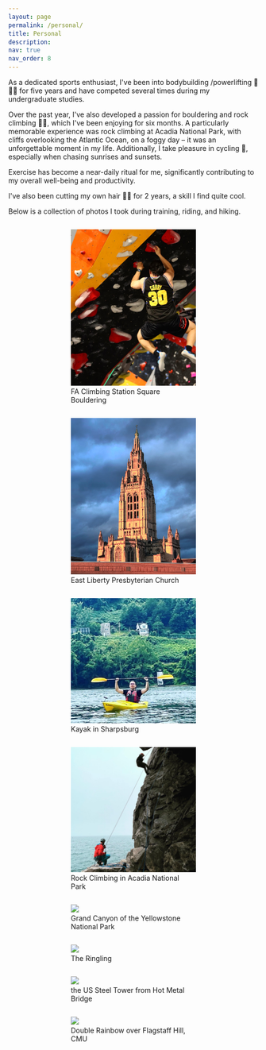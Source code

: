 ```yaml
---
layout: page
permalink: /personal/
title: Personal
description:
nav: true
nav_order: 8
---
```


As a dedicated sports enthusiast, I've been into bodybuilding /powerlifting 💪🏋️‍♂️ for five years and have competed several times during my undergraduate studies.

Over the past year, I've also developed a passion for bouldering and rock climbing 🧗‍♂️, which I've been enjoying for six months. A particularly memorable experience was rock climbing at Acadia National Park, with cliffs overlooking the Atlantic Ocean, on a foggy day – it was an unforgettable moment in my life. Additionally, I take pleasure in cycling 🚴, especially when chasing sunrises and sunsets. 

Exercise has become a near-daily ritual for me, significantly contributing to my overall well-being and productivity.

I've also been cutting my own hair 💇‍♂️ for 2 years, a skill I find quite cool.

Below is a collection of photos I took during training, riding, and hiking.

<!-- <div style="display: flex; flex-wrap: wrap; justify-content: center;">
    <img src="../assets/img/personal/fa.JPG" style="width: 50%; height: auto; flex: 0 0 50%;">
    <img src="../assets/img/personal/pitts.JPG" style="width: 50%; height: auto; flex: 0 0 50%;">
    <img src="../assets/img/personal/kayak.jpg" style="width: 50%; height: auto; flex: 0 0 50%;">
    <img src="../assets/img/personal/rock.JPG" style="width: 50%; height: auto; flex: 0 0 50%;">
    <img src="../assets/img/personal/yellow.png" style="width: 50%; height: auto; flex: 0 0 50%;">
    <img src="../assets/img/personal/bike.png" style="width: 50%; height: auto; flex: 0 0 50%;">
    <img src="../assets/img/personal/water.png" style="width: 50%; height: auto; flex: 0 0 50%;">
    <img src="../assets/img/personal/rainbow.png" style="width: 50%; height: auto; flex: 0 0 50%;">
</div> -->

<div style="display: flex; flex-wrap: wrap; justify-content: center;">
    <figure style="width: 50%; flex: 0 0 50%;">
        <img src="../assets/img/personal/fa.JPG" style="width: 100%; height: auto;">
        <figcaption>FA Climbing Station Square Bouldering</figcaption>
    </figure>
    <figure style="width: 50%; flex: 0 0 50%;">
        <img src="../assets/img/personal/pitts.JPG" style="width: 100%; height: auto;">
        <figcaption>East Liberty Presbyterian Church</figcaption>
    </figure>
    <figure style="width: 50%; flex: 0 0 50%;">
        <img src="../assets/img/personal/kayak.jpg" style="width: 100%; height: auto;">
        <figcaption>Kayak in Sharpsburg</figcaption>
    </figure>
    <figure style="width: 50%; flex: 0 0 50%;">
        <img src="../assets/img/personal/rock.JPG" style="width: 100%; height: auto;">
        <figcaption>Rock Climbing in Acadia National Park</figcaption>
    </figure>
    <figure style="width: 50%; flex: 0 0 50%;">
        <img src="../assets/img/personal/yellow.png" style="width: 100%; height: auto;">
        <figcaption>Grand Canyon of the Yellowstone National Park</figcaption>
    </figure>
    <figure style="width: 50%; flex: 0 0 50%;">
        <img src="../assets/img/personal/ringling.png" style="width: 100%; height: auto;">
        <figcaption>The Ringling</figcaption>
    </figure>
    <figure style="width: 50%; flex: 0 0 50%;">
        <img src="../assets/img/personal/water.png" style="width: 100%; height: auto;">
        <figcaption>the US Steel Tower from Hot Metal Bridge</figcaption>
    </figure>
    <figure style="width: 50%; flex: 0 0 50%;">
        <img src="../assets/img/personal/rainbow.png" style="width: 100%; height: auto;">
        <figcaption>Double Rainbow over Flagstaff Hill, CMU</figcaption>
    </figure>
</div>

